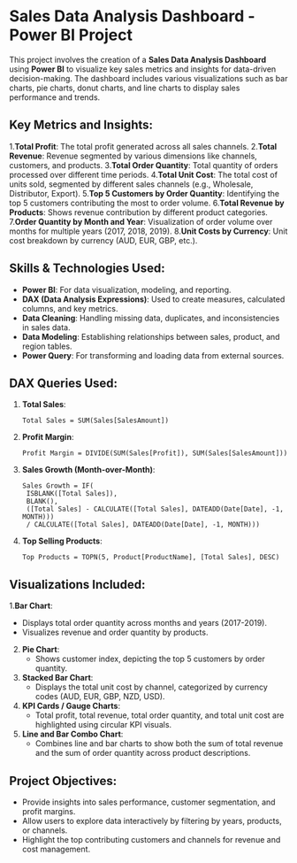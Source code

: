 # Sales Data Analysis Dashboard - Power BI Project

This project involves the creation of a **Sales Data Analysis Dashboard** using **Power BI** to visualize key sales metrics and insights for data-driven decision-making. The dashboard includes various visualizations such as bar charts, pie charts, donut charts, and line charts to display sales performance and trends.

## Key Metrics and Insights:
1.**Total Profit**: The total profit generated across all sales channels.
2.**Total Revenue**: Revenue segmented by various dimensions like channels, customers, and products.
3.**Total Order Quantity**: Total quantity of orders processed over different time periods.
4.**Total Unit Cost**: The total cost of units sold, segmented by different sales channels (e.g., Wholesale, Distributor, Export).
5.**Top 5 Customers by Order Quantity**: Identifying the top 5 customers contributing the most to order volume.
6.**Total Revenue by Products**: Shows revenue contribution by different product categories.
7.**Order Quantity by Month and Year**: Visualization of order volume over months for multiple years (2017, 2018, 2019).
8.**Unit Costs by Currency**: Unit cost breakdown by currency (AUD, EUR, GBP, etc.).


## Skills & Technologies Used:
- **Power BI**: For data visualization, modeling, and reporting.
- **DAX (Data Analysis Expressions)**: Used to create measures, calculated columns, and key metrics.
- **Data Cleaning**: Handling missing data, duplicates, and inconsistencies in sales data.
- **Data Modeling**: Establishing relationships between sales, product, and region tables.
- **Power Query**: For transforming and loading data from external sources.

## DAX Queries Used:
1. **Total Sales**:
   ```DAX
   Total Sales = SUM(Sales[SalesAmount])
2. **Profit Margin**:
   ```DAX
   Profit Margin = DIVIDE(SUM(Sales[Profit]), SUM(Sales[SalesAmount]))
3. **Sales Growth (Month-over-Month)**:
   ```DAX
   Sales Growth = IF(
    ISBLANK([Total Sales]),
    BLANK(),
    ([Total Sales] - CALCULATE([Total Sales], DATEADD(Date[Date], -1, MONTH))) 
    / CALCULATE([Total Sales], DATEADD(Date[Date], -1, MONTH)))
4. **Top Selling Products**:
   ```DAX
   Top Products = TOPN(5, Product[ProductName], [Total Sales], DESC)

## Visualizations Included:

1.**Bar Chart**:
   - Displays total order quantity across months and years (2017-2019).
   - Visualizes revenue and order quantity by products.
2. **Pie Chart**:
   - Shows customer index, depicting the top 5 customers by order quantity.
4. **Stacked Bar Chart**:
   - Displays the total unit cost by channel, categorized by currency codes (AUD, EUR, GBP, NZD, USD).
5. **KPI Cards / Gauge Charts**:
   - Total profit, total revenue, total order quantity, and total unit cost are highlighted using circular KPI visuals.
6. **Line and Bar Combo Chart**:
   - Combines line and bar charts to show both the sum of total revenue and the sum of order quantity across product descriptions.
     
## Project Objectives:
 - Provide insights into sales performance, customer segmentation, and profit margins.
 - Allow users to explore data interactively by filtering by years, products, or channels.
 - Highlight the top contributing customers and channels for revenue and cost management.
